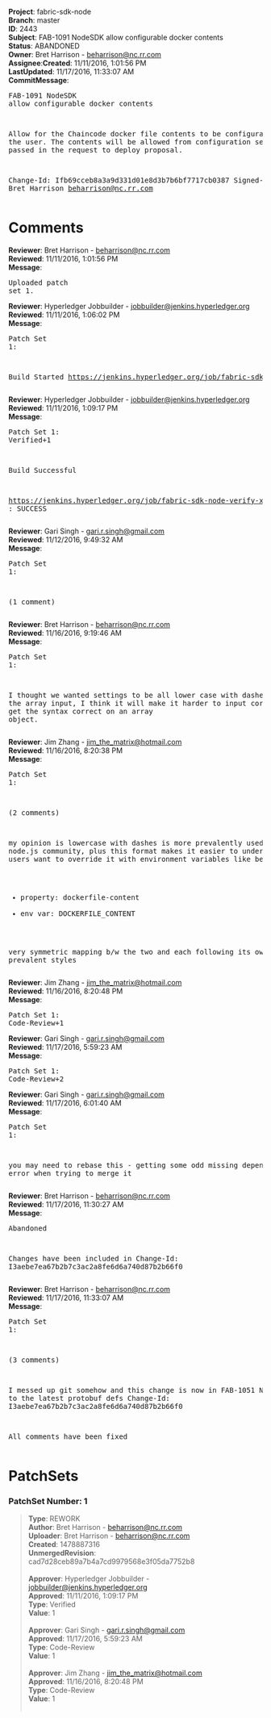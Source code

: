 <strong>Project</strong>: fabric-sdk-node</br><strong>Branch</strong>: master<br><strong>ID</strong>: 2443<br><strong>Subject</strong>: FAB-1091 NodeSDK allow configurable docker contents<br><strong>Status</strong>: ABANDONED<br><strong>Owner</strong>: Bret Harrison - beharrison@nc.rr.com<br><strong>Assignee</strong>:<strong>Created</strong>: 11/11/2016, 1:01:56 PM<br><strong>LastUpdated</strong>: 11/17/2016, 11:33:07 AM<br><strong>CommitMessage</strong>:<br><pre>FAB-1091 NodeSDK allow configurable docker contents

Allow for the Chaincode docker file contents to be
configurable by the user. The contents will be allowed
from configuration settings or passed in the request
to deploy proposal.

Change-Id: Ifb69cceb8a3a9d331d01e8d3b7b6bf7717cb0387
Signed-off-by: Bret Harrison <beharrison@nc.rr.com>
</pre><h1>Comments</h1><strong>Reviewer</strong>: Bret Harrison - beharrison@nc.rr.com<br><strong>Reviewed</strong>: 11/11/2016, 1:01:56 PM<br><strong>Message</strong>: <pre>Uploaded patch set 1.</pre><strong>Reviewer</strong>: Hyperledger Jobbuilder - jobbuilder@jenkins.hyperledger.org<br><strong>Reviewed</strong>: 11/11/2016, 1:06:02 PM<br><strong>Message</strong>: <pre>Patch Set 1:

Build Started https://jenkins.hyperledger.org/job/fabric-sdk-node-verify-x86_64/76/</pre><strong>Reviewer</strong>: Hyperledger Jobbuilder - jobbuilder@jenkins.hyperledger.org<br><strong>Reviewed</strong>: 11/11/2016, 1:09:17 PM<br><strong>Message</strong>: <pre>Patch Set 1: Verified+1

Build Successful 

https://jenkins.hyperledger.org/job/fabric-sdk-node-verify-x86_64/76/ : SUCCESS</pre><strong>Reviewer</strong>: Gari Singh - gari.r.singh@gmail.com<br><strong>Reviewed</strong>: 11/12/2016, 9:49:32 AM<br><strong>Message</strong>: <pre>Patch Set 1:

(1 comment)</pre><strong>Reviewer</strong>: Bret Harrison - beharrison@nc.rr.com<br><strong>Reviewed</strong>: 11/16/2016, 9:19:46 AM<br><strong>Message</strong>: <pre>Patch Set 1:

I thought we wanted settings to be all lower case with dashes. For the array input, I think it will make it harder to input correctly to get the syntax correct on an array object.</pre><strong>Reviewer</strong>: Jim Zhang - jim_the_matrix@hotmail.com<br><strong>Reviewed</strong>: 11/16/2016, 8:20:38 PM<br><strong>Message</strong>: <pre>Patch Set 1:

(2 comments)

my opinion is lowercase with dashes is more prevalently used in the node.js community, plus this format makes it easier to understand when users want to override it with environment variables like below:
- property: dockerfile-content
- env var: DOCKERFILE_CONTENT

very symmetric mapping b/w the two and each following its own prevalent styles</pre><strong>Reviewer</strong>: Jim Zhang - jim_the_matrix@hotmail.com<br><strong>Reviewed</strong>: 11/16/2016, 8:20:48 PM<br><strong>Message</strong>: <pre>Patch Set 1: Code-Review+1</pre><strong>Reviewer</strong>: Gari Singh - gari.r.singh@gmail.com<br><strong>Reviewed</strong>: 11/17/2016, 5:59:23 AM<br><strong>Message</strong>: <pre>Patch Set 1: Code-Review+2</pre><strong>Reviewer</strong>: Gari Singh - gari.r.singh@gmail.com<br><strong>Reviewed</strong>: 11/17/2016, 6:01:40 AM<br><strong>Message</strong>: <pre>Patch Set 1:

you may need to rebase this - getting some odd missing dependency error when trying to merge it</pre><strong>Reviewer</strong>: Bret Harrison - beharrison@nc.rr.com<br><strong>Reviewed</strong>: 11/17/2016, 11:30:27 AM<br><strong>Message</strong>: <pre>Abandoned

Changes have been included in
Change-Id: I3aebe7ea67b2b7c3ac2a8fe6d6a740d87b2b66f0</pre><strong>Reviewer</strong>: Bret Harrison - beharrison@nc.rr.com<br><strong>Reviewed</strong>: 11/17/2016, 11:33:07 AM<br><strong>Message</strong>: <pre>Patch Set 1:

(3 comments)

I messed up git somehow and this change is now in
FAB-1051 Node SDK to the latest protobuf defs
Change-Id: I3aebe7ea67b2b7c3ac2a8fe6d6a740d87b2b66f0

All comments have been fixed</pre><h1>PatchSets</h1><h3>PatchSet Number: 1</h3><blockquote><strong>Type</strong>: REWORK<br><strong>Author</strong>: Bret Harrison - beharrison@nc.rr.com<br><strong>Uploader</strong>: Bret Harrison - beharrison@nc.rr.com<br><strong>Created</strong>: 1478887316<br><strong>UnmergedRevision</strong>: cad7d28ceb89a7b4a7cd9979568e3f05da7752b8<br><br><strong>Approver</strong>: Hyperledger Jobbuilder - jobbuilder@jenkins.hyperledger.org<br><strong>Approved</strong>: 11/11/2016, 1:09:17 PM<br><strong>Type</strong>: Verified<br><strong>Value</strong>: 1<br><br><strong>Approver</strong>: Gari Singh - gari.r.singh@gmail.com<br><strong>Approved</strong>: 11/17/2016, 5:59:23 AM<br><strong>Type</strong>: Code-Review<br><strong>Value</strong>: 1<br><br><strong>Approver</strong>: Jim Zhang - jim_the_matrix@hotmail.com<br><strong>Approved</strong>: 11/16/2016, 8:20:48 PM<br><strong>Type</strong>: Code-Review<br><strong>Value</strong>: 1<br><br></blockquote>